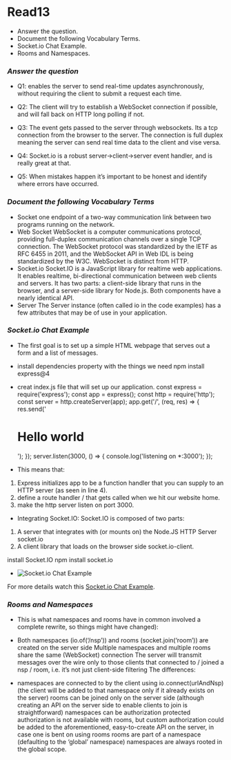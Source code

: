 # Read13
* Answer the question.
* Document the following Vocabulary Terms.
* Socket.io Chat Example.
* Rooms and Namespaces.

### *Answer the question*
- Q1: enables the server to send real-time updates asynchronously, without requiring the client to submit a request each time.

- Q2: The client will try to establish a WebSocket connection if possible, and will fall back on HTTP long polling if not.

- Q3: The event gets passed to the server through websockets. Its a tcp connection from the browser to the server. The connection is full duplex 
meaning the server can send real time data to the client and vise versa.

- Q4: Socket.io is a robust server->client->server event handler, and is really great at that.

- Q5: When mistakes happen it’s important to be honest and identify where errors have occurred.

### *Document the following Vocabulary Terms*
- Socket one endpoint of a two-way communication link between two programs running on the network.
- Web Socket WebSocket is a computer communications protocol, providing full-duplex communication channels over a single TCP connection. The 
WebSocket protocol was standardized by the IETF as RFC 6455 in 2011, and the WebSocket API in Web IDL is being standardized by the W3C. WebSocket 
is distinct from HTTP.
- Socket.io Socket.IO is a JavaScript library for realtime web applications. It enables realtime, bi-directional communication between web clients 
and servers. It has two parts: a client-side library that runs in the browser, and a server-side library for Node.js. Both components have a 
nearly identical API.
- Server The Server instance (often called io in the code examples) has a few attributes that may be of use in your application.

### *Socket.io Chat Example*
- The first goal is to set up a simple HTML webpage that serves out a form and a list of messages.
- install dependencies property with the things we need
      npm install express@4

- creat index.js file that will set up our application.
    const express = require('express');
    const app = express();
    const http = require('http');
    const server = http.createServer(app);
    app.get('/', (req, res) => {
    res.send('<h1>Hello world</h1>');
    });
    server.listen(3000, () => {
    console.log('listening on *:3000');
    });

- This means that:
1. Express initializes app to be a function handler that you can supply to an HTTP server (as seen in line 4).
2. define a route handler / that gets called when we hit our website home.
3.  make the http server listen on port 3000.

- Integrating Socket.IO:
Socket.IO is composed of two parts:
1. A server that integrates with (or mounts on) the Node.JS HTTP Server socket.io
2. A client library that loads on the browser side socket.io-client.

install Socket.IO
     npm install socket.io

- ![Socket.io Chat Example](https://camo.githubusercontent.com/bdd5b0e29e317fd50a2544ea899cb871c11548a0827d2e3734a603f79106874e/687474703a2f2f692e696d6775722e636f6d2f6a565a315877692e706e67)

For more details watch this [Socket.io Chat Example](https://socket.io/get-started/chat/).

### *Rooms and Namespaces*
- This is what namespaces and rooms have in common involved a complete rewrite, so things might have changed):

- Both namespaces (io.of(‘/nsp’)) and rooms (socket.join(‘room’)) are created on the server side Multiple namespaces and multiple rooms share the 
same (WebSocket) connection The server will transmit messages over the wire only to those clients that connected to / joined a nsp / room, i.e. 
it’s not just client-side filtering The differences:

- namespaces are connected to by the client using io.connect(urlAndNsp) (the client will be added to that namespace only if it already exists on 
the server) rooms can be joined only on the server side (although creating an API on the server side to enable clients to join is straightforward) 
namespaces can be authorization protected authorization is not available with rooms, but custom authorization could be added to the 
aforementioned, easy-to-create API on the server, in case one is bent on using rooms rooms are part of a namespace (defaulting to the ‘global’ 
namespace) namespaces are always rooted in the global scope.





